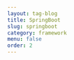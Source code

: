 ```yaml
---
layout: tag-blog
title: SpringBoot
slug: springboot
category: framework
menu: false
order: 2
---
```

